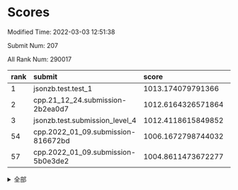 # Scores

Modified Time: 2022-03-03 12:51:38

Submit Num: 207

All Rank Num: 290017

| rank |               submit               |       score        |       sigma        | pk_num |
| :--- | :--------------------------------- | :----------------- | :----------------- | :----- |
| 1    | jsonzb.test.test_1                 | 1013.174079791366  | 0.8130770921149869 | 5607   |
| 2    | cpp.21_12_24.submission-2b2ea0d7   | 1012.6164326571864 | 0.8012145200132038 | 5605   |
| 3    | jsonzb.test.submission_level_4     | 1012.4118615849852 | 0.7779622505830602 | 5605   |
| 54   | cpp.2022_01_09.submission-816672bd | 1006.1672798744032 | 0.7338527351009116 | 5603   |
| 57   | cpp.2022_01_09.submission-5b0e3de2 | 1004.8611473672277 | 0.7132361623166992 | 5600   |


<details>
<summary>全部</summary>

| rank |                 submit                 |       score        |       sigma        | pk_num |
| :--- | :------------------------------------- | :----------------- | :----------------- | :----- |
| 1    | jsonzb.test.test_1                     | 1013.174079791366  | 0.8130770921149869 | 5607   |
| 2    | cpp.21_12_24.submission-2b2ea0d7       | 1012.6164326571864 | 0.8012145200132038 | 5605   |
| 3    | jsonzb.test.submission_level_4         | 1012.4118615849852 | 0.7779622505830602 | 5605   |
| 4    | gobigger.level_3.submission_level_3_42 | 1011.495747017881  | 0.7555649373053203 | 5600   |
| 5    | gobigger.level_3.submission_level_3_35 | 1011.2261570090376 | 0.7799505436121321 | 5602   |
| 6    | gobigger.level_3.submission_level_3_19 | 1011.2226386761513 | 0.7656608375869973 | 5609   |
| 7    | gobigger.level_3.submission_level_3_34 | 1011.1676156015533 | 0.7824978753050187 | 5604   |
| 8    | gobigger.level_3.submission_level_3_20 | 1011.1569290773492 | 0.773864452133353  | 5607   |
| 9    | gobigger.level_3.submission_level_3_14 | 1011.0320627033075 | 0.7769720954335372 | 5604   |
| 10   | gobigger.level_3.submission_level_3_23 | 1010.9646937279598 | 0.775834560558284  | 5603   |
| 11   | gobigger.level_3.submission_level_3_27 | 1010.9400134513918 | 0.7631182246370786 | 5608   |
| 12   | gobigger.level_3.submission_level_3_22 | 1010.7980351485037 | 0.7681279190231157 | 5603   |
| 13   | gobigger.level_3.submission_level_3_3  | 1010.745989419368  | 0.7845122590503997 | 5604   |
| 14   | gobigger.level_3.submission_level_3_36 | 1010.6999856157363 | 0.7647754292540857 | 5607   |
| 15   | gobigger.level_3.submission_level_3_40 | 1010.6655310148547 | 0.7587651665241417 | 5599   |
| 16   | gobigger.level_3.submission_level_3_5  | 1010.6648091519214 | 0.7865374220377137 | 5605   |
| 17   | gobigger.level_3.submission_level_3_47 | 1010.6171420970053 | 0.7525633115273938 | 5605   |
| 18   | gobigger.level_3.submission_level_3_1  | 1010.4074375747748 | 0.7771312476455473 | 5603   |
| 19   | gobigger.level_3.submission_level_3_38 | 1010.3811212724095 | 0.7562953272492311 | 5607   |
| 20   | gobigger.level_3.submission_level_3_30 | 1010.374483663692  | 0.7664887768268749 | 5610   |
| 21   | gobigger.level_3.submission_level_3_11 | 1010.3638580066919 | 0.7218192611898769 | 5601   |
| 22   | gobigger.level_3.submission_level_3_0  | 1010.2914788014984 | 0.7574273067478742 | 5605   |
| 23   | gobigger.level_3.submission_level_3_10 | 1010.2429713739011 | 0.7487741906453993 | 5606   |
| 24   | gobigger.level_3.submission_level_3_43 | 1010.205174963455  | 0.7711896315024889 | 5604   |
| 25   | gobigger.level_3.submission_level_3_29 | 1010.1372048491355 | 0.7542213218017891 | 5601   |
| 26   | gobigger.level_3.submission_level_3_33 | 1010.1101951994413 | 0.74896874889262   | 5609   |
| 27   | gobigger.level_3.submission_level_3_17 | 1010.0678384852985 | 0.7714930696601483 | 5607   |
| 28   | gobigger.level_3.submission_level_3_6  | 1010.0568729223314 | 0.7568188931888853 | 5603   |
| 29   | gobigger.level_3.submission_level_3_44 | 1010.0515839900547 | 0.7535620474312686 | 5606   |
| 30   | gobigger.level_3.submission_level_3_46 | 1010.0509228831284 | 0.773444533287807  | 5601   |
| 31   | gobigger.level_3.submission_level_3_2  | 1010.0503209301734 | 0.773975529036177  | 5602   |
| 32   | gobigger.level_3.submission_level_3_32 | 1009.9999213261102 | 0.755632898284252  | 5605   |
| 33   | gobigger.level_3.submission_level_3_25 | 1009.995511518194  | 0.7446263757236486 | 5603   |
| 34   | gobigger.level_3.submission_level_3_16 | 1009.9117074469674 | 0.7558262569105528 | 5603   |
| 35   | gobigger.level_3.submission_level_3_45 | 1009.8849220577225 | 0.7543573374544259 | 5602   |
| 36   | gobigger.level_3.submission_level_3_39 | 1009.8630504609084 | 0.7473696787754681 | 5604   |
| 37   | gobigger.level_3.submission_level_3_21 | 1009.8326319630132 | 0.7703316296067974 | 5605   |
| 38   | gobigger.level_3.submission_level_3_26 | 1009.7998326134095 | 0.7663971529152822 | 5607   |
| 39   | gobigger.level_3.submission_level_3_49 | 1009.6715286962813 | 0.7414029023517267 | 5605   |
| 40   | gobigger.level_3.submission_level_3_7  | 1009.6672282708138 | 0.7616017831037266 | 5605   |
| 41   | gobigger.level_3.submission_level_3_41 | 1009.5913399208454 | 0.7599826098103406 | 5605   |
| 42   | gobigger.level_3.submission_level_3_24 | 1009.5822432816523 | 0.7674285468491459 | 5606   |
| 43   | gobigger.level_3.submission_level_3_13 | 1009.4407266578636 | 0.7559913326775727 | 5605   |
| 44   | gobigger.level_3.submission_level_3_4  | 1009.3684792557524 | 0.744792843959918  | 5602   |
| 45   | gobigger.level_3.submission_level_3_9  | 1009.3634294609346 | 0.7587743196889704 | 5603   |
| 46   | gobigger.level_3.submission_level_3_12 | 1009.3495855522089 | 0.7294035114212828 | 5595   |
| 47   | gobigger.level_3.submission_level_3_48 | 1009.2744910066556 | 0.7663643130104657 | 5603   |
| 48   | gobigger.level_3.submission_level_3_8  | 1009.173398847821  | 0.7326871330528386 | 5604   |
| 49   | gobigger.level_3.submission_level_3_15 | 1009.0864643461096 | 0.736992100400183  | 5599   |
| 50   | gobigger.level_3.submission_level_3_37 | 1008.9833440267734 | 0.7417276571592311 | 5608   |
| 51   | gobigger.level_3.submission_level_3_28 | 1008.9036827772316 | 0.7631409285222573 | 5606   |
| 52   | gobigger.level_3.submission_level_3_31 | 1008.6642941736147 | 0.7370305925540207 | 5602   |
| 53   | gobigger.level_3.submission_level_3_18 | 1008.4891058766761 | 0.737985460698677  | 5601   |
| 54   | cpp.2022_01_09.submission-816672bd     | 1006.1672798744032 | 0.7338527351009116 | 5603   |
| 55   | gobigger.level_1.submission_level_1_28 | 1004.9841107663935 | 0.7355168610441079 | 5604   |
| 56   | gobigger.level_1.submission_level_1_12 | 1004.9147901085585 | 0.7210454844556387 | 5608   |
| 57   | cpp.2022_01_09.submission-5b0e3de2     | 1004.8611473672277 | 0.7132361623166992 | 5600   |
| 58   | gobigger.level_1.submission_level_1_18 | 1004.48846477502   | 0.7216854880405538 | 5605   |
| 59   | gobigger.level_1.submission_level_1_21 | 1004.4211023150365 | 0.720823841397562  | 5605   |
| 60   | gobigger.level_1.submission_level_1_48 | 1004.3782313177779 | 0.7211423509001338 | 5605   |
| 61   | gobigger.level_1.submission_level_1_16 | 1004.1978451776781 | 0.7366491122138976 | 5610   |
| 62   | gobigger.level_1.submission_level_1_4  | 1004.1731462990683 | 0.7179053636492065 | 5604   |
| 63   | gobigger.level_1.submission_level_1_11 | 1004.0662168539752 | 0.7255395155696786 | 5603   |
| 64   | gobigger.level_1.submission_level_1_24 | 1003.9413531131313 | 0.71548278939311   | 5605   |
| 65   | gobigger.level_1.submission_level_1_41 | 1003.9213995390248 | 0.7250086011406602 | 5601   |
| 66   | gobigger.level_1.submission_level_1_2  | 1003.9197771308868 | 0.7201568428402144 | 5603   |
| 67   | gobigger.level_1.submission_level_1_34 | 1003.7931046061525 | 0.7109882443088802 | 5606   |
| 68   | gobigger.level_1.submission_level_1_6  | 1003.7635769976288 | 0.7117825554772562 | 5603   |
| 69   | gobigger.level_1.submission_level_1_3  | 1003.7531749621778 | 0.7087439491239187 | 5607   |
| 70   | gobigger.level_1.submission_level_1_49 | 1003.750676283605  | 0.7246591091215973 | 5607   |
| 71   | gobigger.level_1.submission_level_1_8  | 1003.7354972016192 | 0.7172455832533193 | 5599   |
| 72   | gobigger.level_1.submission_level_1_38 | 1003.6340819425475 | 0.7144711122161597 | 5608   |
| 73   | gobigger.level_1.submission_level_1_46 | 1003.6337881449267 | 0.7167930984986166 | 5608   |
| 74   | gobigger.level_1.submission_level_1_0  | 1003.6244409549345 | 0.7259692966859391 | 5603   |
| 75   | gobigger.level_1.submission_level_1_26 | 1003.6064379448737 | 0.7163690541299408 | 5606   |
| 76   | gobigger.level_1.submission_level_1_15 | 1003.5664915429385 | 0.7081070246585989 | 5604   |
| 77   | gobigger.level_1.submission_level_1_43 | 1003.5439324455584 | 0.7116611530972122 | 5605   |
| 78   | gobigger.level_1.submission_level_1_31 | 1003.5083753921353 | 0.7383848782827513 | 5606   |
| 79   | gobigger.level_1.submission_level_1_47 | 1003.3804007272753 | 0.7195224927835048 | 5605   |
| 80   | gobigger.level_1.submission_level_1_7  | 1003.3196759457817 | 0.7108240395415786 | 5606   |
| 81   | gobigger.level_1.submission_level_1_30 | 1003.2347566694706 | 0.725341935915357  | 5605   |
| 82   | gobigger.level_1.submission_level_1_39 | 1003.1533085146324 | 0.7179674311966339 | 5608   |
| 83   | gobigger.level_1.submission_level_1_25 | 1003.1200266814047 | 0.7270500547390514 | 5598   |
| 84   | gobigger.level_1.submission_level_1_13 | 1003.1164474241957 | 0.730194819386492  | 5604   |
| 85   | gobigger.level_1.submission_level_1_29 | 1003.0695880278864 | 0.7094388229095547 | 5604   |
| 86   | gobigger.level_1.submission_level_1_42 | 1003.0428917854516 | 0.7152277511171206 | 5605   |
| 87   | gobigger.level_1.submission_level_1_17 | 1003.0201389546468 | 0.7168595357863264 | 5602   |
| 88   | gobigger.level_1.submission_level_1_22 | 1003.0057413817311 | 0.7086425909733648 | 5604   |
| 89   | gobigger.level_1.submission_level_1_20 | 1002.9974497536048 | 0.7222877480652131 | 5601   |
| 90   | gobigger.level_1.submission_level_1_1  | 1002.9893021950794 | 0.7256716489047933 | 5604   |
| 91   | gobigger.level_1.submission_level_1_27 | 1002.9614601058945 | 0.7276072878827348 | 5605   |
| 92   | gobigger.level_1.submission_level_1_9  | 1002.9484318956673 | 0.709915099025208  | 5604   |
| 93   | gobigger.level_1.submission_level_1_23 | 1002.9172624411411 | 0.7277436928296764 | 5604   |
| 94   | gobigger.level_1.submission_level_1_45 | 1002.9089854411594 | 0.7125134759412819 | 5601   |
| 95   | gobigger.level_1.submission_level_1_44 | 1002.8022537489854 | 0.7213241015655818 | 5600   |
| 96   | gobigger.level_1.submission_level_1_5  | 1002.7479572056554 | 0.7236614187851388 | 5604   |
| 97   | gobigger.level_1.submission_level_1_35 | 1002.7364532605412 | 0.7261840707163179 | 5606   |
| 98   | gobigger.level_1.submission_level_1_37 | 1002.7036015045737 | 0.7168580699578568 | 5602   |
| 99   | gobigger.level_1.submission_level_1_19 | 1002.673652842156  | 0.7218009205295862 | 5606   |
| 100  | gobigger.level_1.submission_level_1_33 | 1002.490801486293  | 0.7108773289542749 | 5609   |
| 101  | gobigger.level_1.submission_level_1_10 | 1002.3291505634252 | 0.7120981710348775 | 5602   |
| 102  | gobigger.level_1.submission_level_1_14 | 1002.2582467494003 | 0.7188929499450778 | 5605   |
| 103  | gobigger.level_1.submission_level_1_32 | 1001.9008173984396 | 0.7017972069424807 | 5603   |
| 104  | gobigger.level_1.submission_level_1_36 | 1001.8867161960112 | 0.721526806388765  | 5604   |
| 105  | gobigger.level_1.submission_level_1_40 | 1001.8240669493262 | 0.719309124962508  | 5605   |
| 106  | gobigger.random.submission_random_32   | 997.4875339546279  | 0.7023669056704113 | 5608   |
| 107  | gobigger.random.submission_random_38   | 997.421987856015   | 0.7028531251636669 | 5609   |
| 108  | gobigger.random.submission_random_37   | 997.1226925799957  | 0.7038405087330002 | 5606   |
| 109  | gobigger.random.submission_random_43   | 996.9891002026313  | 0.704612951965593  | 5603   |
| 110  | gobigger.random.submission_random_42   | 996.7313847016718  | 0.7177033371084889 | 5603   |
| 111  | gobigger.random.submission_random_11   | 996.6789831574926  | 0.7087136786985448 | 5600   |
| 112  | gobigger.random.submission_random_0    | 996.433044630652   | 0.7239906735358659 | 5609   |
| 113  | gobigger.random.submission_random_19   | 996.4262604176548  | 0.7073633104172703 | 5603   |
| 114  | gobigger.random.submission_random_9    | 996.4197175511123  | 0.7140884443954504 | 5605   |
| 115  | gobigger.random.submission_random_35   | 996.413514035548   | 0.6963809889467785 | 5605   |
| 116  | gobigger.random.submission_random_45   | 996.3742785195984  | 0.7174101156456233 | 5609   |
| 117  | gobigger.random.submission_random_3    | 996.3234749349385  | 0.7081517928779241 | 5607   |
| 118  | gobigger.random.submission_random_26   | 996.278041175083   | 0.7086585048571977 | 5607   |
| 119  | gobigger.random.submission_random_10   | 996.2055663846966  | 0.7114790501942229 | 5605   |
| 120  | gobigger.random.submission_random_13   | 996.1874531703505  | 0.7057942962267475 | 5603   |
| 121  | gobigger.random.submission_random_30   | 996.1596187792941  | 0.7150235034914812 | 5602   |
| 122  | gobigger.random.submission_random_29   | 996.1369115622905  | 0.6983674475203134 | 5606   |
| 123  | gobigger.random.submission_random_33   | 996.128344316275   | 0.715762667066059  | 5609   |
| 124  | gobigger.random.submission_random_20   | 996.1017352516576  | 0.7101065416088408 | 5608   |
| 125  | gobigger.random.submission_random_16   | 996.0630064499361  | 0.7000388964586439 | 5604   |
| 126  | gobigger.random.submission_random_7    | 996.0511583628628  | 0.7032690567045589 | 5603   |
| 127  | gobigger.random.submission_random_34   | 996.0467629660507  | 0.7147274694719307 | 5603   |
| 128  | gobigger.random.submission_random_27   | 996.0084933936787  | 0.7144914572781226 | 5603   |
| 129  | gobigger.random.submission_random_49   | 995.9962085689112  | 0.7087825795517443 | 5599   |
| 130  | gobigger.random.submission_random_40   | 995.9809785903659  | 0.7074072159255343 | 5608   |
| 131  | gobigger.random.submission_random_46   | 995.9610765350018  | 0.7107418004353784 | 5604   |
| 132  | gobigger.random.submission_random_21   | 995.9531768622137  | 0.7127830763306664 | 5612   |
| 133  | gobigger.random.submission_random_6    | 995.9523885940974  | 0.7119791866952777 | 5610   |
| 134  | gobigger.random.submission_random_28   | 995.916914310976   | 0.7194427690861376 | 5598   |
| 135  | gobigger.random.submission_random_44   | 995.9114181449787  | 0.7145530330356547 | 5601   |
| 136  | gobigger.random.submission_random_22   | 995.8956950099052  | 0.7196769024542692 | 5600   |
| 137  | gobigger.random.submission_random_2    | 995.8475384442794  | 0.7140735366721342 | 5608   |
| 138  | gobigger.random.submission_random_48   | 995.7955456283769  | 0.7084402832059181 | 5600   |
| 139  | gobigger.random.submission_random_17   | 995.78276474097    | 0.7370388225287734 | 5603   |
| 140  | gobigger.random.submission_random_14   | 995.7826394453326  | 0.7206473419471453 | 5599   |
| 141  | gobigger.random.submission_random_23   | 995.7354492743335  | 0.706099393418226  | 5600   |
| 142  | gobigger.random.submission_random_47   | 995.596499247617   | 0.7048429980760369 | 5604   |
| 143  | gobigger.random.submission_random_41   | 995.5952200648925  | 0.7221174826823505 | 5602   |
| 144  | gobigger.random.submission_random_24   | 995.5869254515727  | 0.7190985255451185 | 5601   |
| 145  | gobigger.random.submission_random_5    | 995.5471995509159  | 0.7135129485798218 | 5605   |
| 146  | gobigger.random.submission_random_31   | 995.3787634359911  | 0.7072343717704932 | 5607   |
| 147  | gobigger.random.submission_random_8    | 995.3284651452336  | 0.7073890908237133 | 5606   |
| 148  | gobigger.random.submission_random_4    | 995.2350149962019  | 0.7319495015399694 | 5607   |
| 149  | gobigger.random.submission_random_39   | 995.2290454436973  | 0.7214997423959882 | 5608   |
| 150  | gobigger.random.submission_random_1    | 995.1735825777749  | 0.7099649702712433 | 5602   |
| 151  | gobigger.random.submission_random_12   | 995.1014720721748  | 0.7096589216726017 | 5605   |
| 152  | gobigger.random.submission_random_18   | 995.0554356708452  | 0.7135843221350466 | 5607   |
| 153  | gobigger.random.submission_random_25   | 994.9731092381853  | 0.7249290352172065 | 5605   |
| 154  | gobigger.random.submission_random_36   | 994.8277500944014  | 0.7268605027333314 | 5605   |
| 155  | gobigger.random.submission_random_15   | 994.6780972973582  | 0.72233467359079   | 5605   |
| 156  | gobigger.level_2.submission_level_2_45 | 994.2695507219617  | 0.7333982965285504 | 5600   |
| 157  | gobigger.level_2.submission_level_2_12 | 993.9123246500399  | 0.756654081003628  | 5603   |
| 158  | gobigger.level_2.submission_level_2_15 | 993.7019253468203  | 0.7334066938751153 | 5603   |
| 159  | gobigger.level_2.submission_level_2_16 | 993.2203605576248  | 0.7417601437069823 | 5601   |
| 160  | gobigger.level_2.submission_level_2_46 | 992.9862619146757  | 0.7294977542166319 | 5604   |
| 161  | gobigger.level_2.submission_level_2_27 | 992.9473538012409  | 0.7335973140426452 | 5606   |
| 162  | gobigger.level_2.submission_level_2_31 | 992.9163434595839  | 0.7436964030245677 | 5611   |
| 163  | gobigger.level_2.submission_level_2_48 | 992.8285281641352  | 0.7220581126487831 | 5606   |
| 164  | gobigger.level_2.submission_level_2_11 | 992.7138024016003  | 0.7530510326781983 | 5603   |
| 165  | gobigger.level_2.submission_level_2_17 | 992.7071195131365  | 0.7377705914779221 | 5602   |
| 166  | gobigger.level_2.submission_level_2_8  | 992.6897137899115  | 0.7172092804571482 | 5602   |
| 167  | gobigger.level_2.submission_level_2_22 | 992.4675408331542  | 0.7443363801944629 | 5601   |
| 168  | gobigger.level_2.submission_level_2_36 | 992.4656863279308  | 0.7461757085067948 | 5607   |
| 169  | gobigger.level_2.submission_level_2_26 | 992.4479498314253  | 0.7358263623394042 | 5606   |
| 170  | gobigger.level_2.submission_level_2_28 | 992.4415613809571  | 0.7450206804534598 | 5608   |
| 171  | gobigger.level_2.submission_level_2_25 | 992.432488751167   | 0.7497676599096265 | 5598   |
| 172  | gobigger.level_2.submission_level_2_18 | 992.423764425098   | 0.724267411306046  | 5610   |
| 173  | gobigger.level_2.submission_level_2_24 | 992.3432893845938  | 0.7373952092629614 | 5601   |
| 174  | gobigger.level_2.submission_level_2_37 | 992.2446980794487  | 0.7473255412677423 | 5603   |
| 175  | gobigger.level_2.submission_level_2_3  | 992.2140560974277  | 0.7386876375251554 | 5605   |
| 176  | gobigger.level_2.submission_level_2_42 | 992.1448098040753  | 0.7637639920617674 | 5602   |
| 177  | gobigger.level_2.submission_level_2_44 | 992.0414326219635  | 0.7457155764476946 | 5603   |
| 178  | gobigger.level_2.submission_level_2_49 | 992.0349381973296  | 0.7687308866313666 | 5599   |
| 179  | gobigger.level_2.submission_level_2_19 | 991.9078945046696  | 0.7266282509452604 | 5603   |
| 180  | gobigger.level_2.submission_level_2_7  | 991.8543675960756  | 0.7592789652897329 | 5606   |
| 181  | gobigger.level_2.submission_level_2_2  | 991.8200860551805  | 0.7423203588858286 | 5606   |
| 182  | gobigger.level_2.submission_level_2_13 | 991.7591308723905  | 0.7454903469170423 | 5601   |
| 183  | gobigger.level_2.submission_level_2_1  | 991.7382104098623  | 0.7500337044915374 | 5603   |
| 184  | gobigger.level_2.submission_level_2_33 | 991.7156947912366  | 0.7560401587958872 | 5604   |
| 185  | gobigger.level_2.submission_level_2_9  | 991.6655604558218  | 0.7390690865212546 | 5598   |
| 186  | gobigger.level_2.submission_level_2_0  | 991.6359185406159  | 0.7509727721396605 | 5604   |
| 187  | gobigger.level_2.submission_level_2_20 | 991.5988187639655  | 0.7557210508270995 | 5604   |
| 188  | gobigger.level_2.submission_level_2_29 | 991.5906807551306  | 0.7574831699230676 | 5604   |
| 189  | gobigger.level_2.submission_level_2_43 | 991.4909547507445  | 0.7450087018398057 | 5606   |
| 190  | gobigger.level_2.submission_level_2_14 | 991.4742241854236  | 0.7366342507630317 | 5607   |
| 191  | gobigger.level_2.submission_level_2_38 | 991.4502715990778  | 0.7510527667045465 | 5601   |
| 192  | gobigger.level_2.submission_level_2_47 | 991.4006227124373  | 0.7569196767861731 | 5607   |
| 193  | gobigger.level_2.submission_level_2_40 | 991.2284515114885  | 0.7489106021516432 | 5608   |
| 194  | gobigger.level_2.submission_level_2_21 | 991.1410211343357  | 0.7623176333610546 | 5605   |
| 195  | gobigger.level_2.submission_level_2_35 | 991.0711606131442  | 0.7594011378194636 | 5606   |
| 196  | gobigger.level_2.submission_level_2_6  | 991.0335866797709  | 0.7408455832254747 | 5601   |
| 197  | gobigger.level_2.submission_level_2_4  | 991.019208607293   | 0.7786284053740294 | 5605   |
| 198  | gobigger.level_2.submission_level_2_39 | 990.9293719928505  | 0.7790464986551177 | 5602   |
| 199  | gobigger.level_2.submission_level_2_5  | 990.8342856418749  | 0.7679533108237324 | 5601   |
| 200  | gobigger.level_2.submission_level_2_41 | 990.4681181542089  | 0.7711381302648552 | 5601   |
| 201  | gobigger.level_2.submission_level_2_32 | 990.1278341166666  | 0.7515921391910915 | 5602   |
| 202  | gobigger.level_2.submission_level_2_10 | 990.1262174564035  | 0.7645112291077627 | 5607   |
| 203  | gobigger.level_2.submission_level_2_30 | 990.0173831978468  | 0.7498263526474829 | 5598   |
| 204  | gobigger.level_2.submission_level_2_34 | 989.8014667393055  | 0.7631565118700714 | 5610   |
| 205  | gobigger.level_2.submission_level_2_23 | 989.4635252529613  | 0.7880919180002223 | 5601   |
| 206  | gobigger.none.submission_none_0        | 979.9260175210999  | 1.1654916729645977 | 5605   |
| 207  | gobigger.none.submission_none_1        | 975.6468920036514  | 1.5584232725960876 | 5606   |

</details>